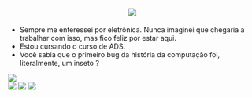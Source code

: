 <h1 align="center">
<img src="https://readme-typing-svg.herokuapp.com/?font=Righteous&size=35&center=true&vCenter=true&width=500&height=70&duration=4000&lines=olá!;+me+chamo+Lucas+carvalho!;&color=%23FFFFFF" />
</h1>

- Sempre me enteressei por eletrônica. Nunca imaginei que chegaria a trabalhar com isso, mas fico feliz por estar aqui.
- Estou cursando o curso de ADS.
- Você sabia que o primeiro bug da história da computação foi, literalmente, um inseto ?

<picture>
  <source
    srcset="https://github-readme-stats.vercel.app/api?username=carvalho484&show_icons=true&theme=dark"
    media="(prefers-color-scheme: dark)"
  />
  <source
    srcset="https://github-readme-stats.vercel.app/api?username=carvalho484&show_icons=true"
    media="(prefers-color-scheme: light), (prefers-color-scheme: no-preference)"
  />
  <img src="https://github-readme-stats.vercel.app/api?username=carvalho484&show_icons=true" />
</picture>

<div> 
  <a href="https://instagram.com/lucas_carvalho.d" target="_blank"><img src="https://img.shields.io/badge/-Instagram-%23E4405F?style=for-the-badge&logo=instagram&logoColor=white" target="_blank"></a>
  <a href = "mailto:lucascarvalhoptc09@gmail.com"><img src="https://img.shields.io/badge/-Gmail-%23333?style=for-the-badge&logo=gmail&logoColor=white" target="_blank"></a>
  <a href="https://www.linkedin.com/in/lucas-carvalho-13301634a" target="_blank"><img src="https://img.shields.io/badge/-LinkedIn-%230077B5?style=for-the-badge&logo=linkedin&logoColor=white" target="_blank"></a> 
  
</div>
